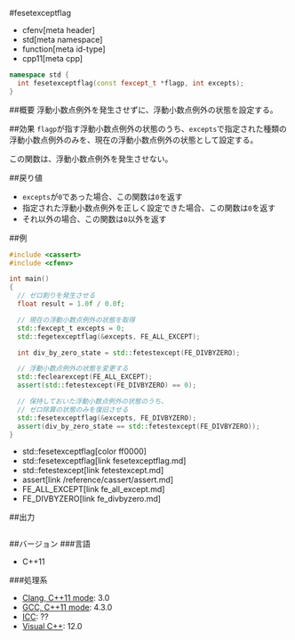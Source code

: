#fesetexceptflag
* cfenv[meta header]
* std[meta namespace]
* function[meta id-type]
* cpp11[meta cpp]

```cpp
namespace std {
  int fesetexceptflag(const fexcept_t *flagp, int excepts);
}
```

##概要
浮動小数点例外を発生させずに、浮動小数点例外の状態を設定する。


##効果
`flagp`が指す浮動小数点例外の状態のうち、`excepts`で指定された種類の浮動小数点例外のみを、現在の浮動小数点例外の状態として設定する。

この関数は、浮動小数点例外を発生させない。


##戻り値
- `excepts`が`0`であった場合、この関数は`0`を返す
- 指定された浮動小数点例外を正しく設定できた場合、この関数は`0`を返す
- それ以外の場合、この関数は`0`以外を返す


##例
```cpp
#include <cassert>
#include <cfenv>

int main()
{
  // ゼロ割りを発生させる
  float result = 1.0f / 0.0f;

  // 現在の浮動小数点例外の状態を取得
  std::fexcept_t excepts = 0;
  std::fegetexceptflag(&excepts, FE_ALL_EXCEPT);

  int div_by_zero_state = std::fetestexcept(FE_DIVBYZERO);

  // 浮動小数点例外の状態を変更する
  std::feclearexcept(FE_ALL_EXCEPT);
  assert(std::fetestexcept(FE_DIVBYZERO) == 0);

  // 保持しておいた浮動小数点例外の状態のうち、
  // ゼロ除算の状態のみを復旧させる
  std::fesetexceptflag(&excepts, FE_DIVBYZERO);
  assert(div_by_zero_state == std::fetestexcept(FE_DIVBYZERO));
}
```
* std::fesetexceptflag[color ff0000]
* std::fesetexceptflag[link fesetexceptflag.md]
* std::fetestexcept[link fetestexcept.md]
* assert[link /reference/cassert/assert.md]
* FE_ALL_EXCEPT[link fe_all_except.md]
* FE_DIVBYZERO[link fe_divbyzero.md]

##出力
```
```


##バージョン
###言語
- C++11

###処理系
- [Clang, C++11 mode](/implementation.md#clang): 3.0
- [GCC, C++11 mode](/implementation.md#gcc): 4.3.0
- [ICC](/implementation.md#icc): ??
- [Visual C++](/implementation.md#visual_cpp): 12.0


